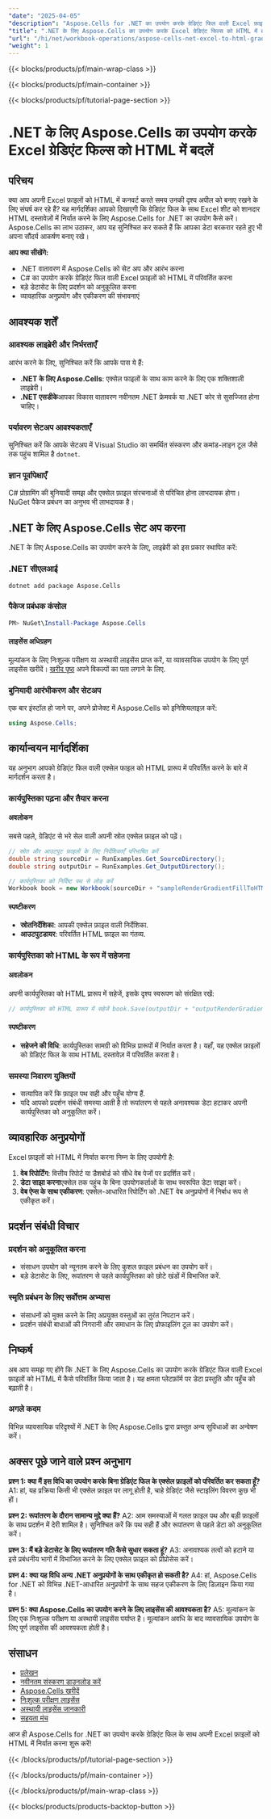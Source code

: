 ```yaml
---
"date": "2025-04-05"
"description": "Aspose.Cells for .NET का उपयोग करके ग्रेडिएंट फिल वाली Excel फ़ाइलों को आकर्षक HTML में परिवर्तित करना सीखें। अपने डेटा प्रस्तुतिकरण और पहुँच को बेहतर बनाएँ।"
"title": ".NET के लिए Aspose.Cells का उपयोग करके Excel ग्रेडिएंट फिल्स को HTML में बदलें"
"url": "/hi/net/workbook-operations/aspose-cells-net-excel-to-html-gradient-fills/"
"weight": 1
---
```


{{< blocks/products/pf/main-wrap-class >}}

{{< blocks/products/pf/main-container >}}

{{< blocks/products/pf/tutorial-page-section >}}


# .NET के लिए Aspose.Cells का उपयोग करके Excel ग्रेडिएंट फिल्स को HTML में बदलें

## परिचय

क्या आप अपनी Excel फ़ाइलों को HTML में कनवर्ट करते समय उनकी दृश्य अपील को बनाए रखने के लिए संघर्ष कर रहे हैं? यह मार्गदर्शिका आपको दिखाएगी कि ग्रेडिएंट फिल के साथ Excel शीट को शानदार HTML दस्तावेज़ों में निर्यात करने के लिए Aspose.Cells for .NET का उपयोग कैसे करें। Aspose.Cells का लाभ उठाकर, आप यह सुनिश्चित कर सकते हैं कि आपका डेटा बरकरार रहते हुए भी अपना सौंदर्य आकर्षण बनाए रखे।

**आप क्या सीखेंगे:**
- .NET वातावरण में Aspose.Cells को सेट अप और आरंभ करना
- C# का उपयोग करके ग्रेडिएंट फिल वाली Excel फ़ाइलों को HTML में परिवर्तित करना
- बड़े डेटासेट के लिए प्रदर्शन को अनुकूलित करना
- व्यावहारिक अनुप्रयोग और एकीकरण की संभावनाएं

## आवश्यक शर्तें

### आवश्यक लाइब्रेरी और निर्भरताएँ
आरंभ करने के लिए, सुनिश्चित करें कि आपके पास ये हैं:
- **.NET के लिए Aspose.Cells**: एक्सेल फाइलों के साथ काम करने के लिए एक शक्तिशाली लाइब्रेरी।
- **.NET एसडीके**आपका विकास वातावरण नवीनतम .NET फ्रेमवर्क या .NET कोर से सुसज्जित होना चाहिए।

### पर्यावरण सेटअप आवश्यकताएँ
सुनिश्चित करें कि आपके सेटअप में Visual Studio का समर्थित संस्करण और कमांड-लाइन टूल जैसे तक पहुंच शामिल है `dotnet`.

### ज्ञान पूर्वापेक्षाएँ
C# प्रोग्रामिंग की बुनियादी समझ और एक्सेल फ़ाइल संरचनाओं से परिचित होना लाभदायक होगा। NuGet पैकेज प्रबंधन का अनुभव भी लाभदायक है।

## .NET के लिए Aspose.Cells सेट अप करना

.NET के लिए Aspose.Cells का उपयोग करने के लिए, लाइब्रेरी को इस प्रकार स्थापित करें:

### .NET सीएलआई
```bash
dotnet add package Aspose.Cells
```

### पैकेज प्रबंधक कंसोल
```powershell
PM> NuGet\Install-Package Aspose.Cells
```

#### लाइसेंस अधिग्रहण
मूल्यांकन के लिए निःशुल्क परीक्षण या अस्थायी लाइसेंस प्राप्त करें, या व्यावसायिक उपयोग के लिए पूर्ण लाइसेंस खरीदें। [खरीद पृष्ठ](https://purchase.aspose.com/buy) अपने विकल्पों का पता लगाने के लिए.

### बुनियादी आरंभीकरण और सेटअप
एक बार इंस्टॉल हो जाने पर, अपने प्रोजेक्ट में Aspose.Cells को इनिशियलाइज़ करें:
```csharp
using Aspose.Cells;
```

## कार्यान्वयन मार्गदर्शिका

यह अनुभाग आपको ग्रेडिएंट फिल वाली एक्सेल फाइल को HTML प्रारूप में परिवर्तित करने के बारे में मार्गदर्शन करता है।

### कार्यपुस्तिका पढ़ना और तैयार करना

#### अवलोकन
सबसे पहले, ग्रेडिएंट से भरे सेल वाली अपनी स्रोत एक्सेल फ़ाइल को पढ़ें।
```csharp
// स्रोत और आउटपुट फ़ाइलों के लिए निर्देशिकाएँ परिभाषित करें
double string sourceDir = RunExamples.Get_SourceDirectory();
double string outputDir = RunExamples.Get_OutputDirectory();

// कार्यपुस्तिका को निर्दिष्ट पथ से लोड करें
Workbook book = new Workbook(sourceDir + "sampleRenderGradientFillToHTML.xlsx");
```

#### स्पष्टीकरण
- **स्रोतनिर्देशिका**: आपकी एक्सेल फ़ाइल वाली निर्देशिका.
- **आउटपुटडायर**: परिवर्तित HTML फ़ाइल का गंतव्य.

### कार्यपुस्तिका को HTML के रूप में सहेजना

#### अवलोकन
अपनी कार्यपुस्तिका को HTML प्रारूप में सहेजें, इसके दृश्य स्वरूपण को संरक्षित रखें:
```csharp
// कार्यपुस्तिका को HTML प्रारूप में सहेजें book.Save(outputDir + "outputRenderGradientFillToHTML.html");
```

#### स्पष्टीकरण
- **सहेजने की विधि**: कार्यपुस्तिका सामग्री को विभिन्न प्रारूपों में निर्यात करता है। यहाँ, यह एक्सेल फ़ाइलों को ग्रेडिएंट फिल के साथ HTML दस्तावेज़ में परिवर्तित करता है।

### समस्या निवारण युक्तियों
- सत्यापित करें कि फ़ाइल पथ सही और पहुँच योग्य हैं.
- यदि आपको प्रदर्शन संबंधी समस्या आती है तो रूपांतरण से पहले अनावश्यक डेटा हटाकर अपनी कार्यपुस्तिका को अनुकूलित करें।

## व्यावहारिक अनुप्रयोगों

Excel फ़ाइलों को HTML में निर्यात करना निम्न के लिए उपयोगी है:
1. **वेब रिपोर्टिंग**: वित्तीय रिपोर्ट या डैशबोर्ड को सीधे वेब पेजों पर प्रदर्शित करें।
2. **डेटा साझा करना**एक्सेल तक पहुंच के बिना उपयोगकर्ताओं के साथ स्वरूपित डेटा साझा करें।
3. **वेब ऐप्स के साथ एकीकरण**: एक्सेल-आधारित रिपोर्टिंग को .NET वेब अनुप्रयोगों में निर्बाध रूप से एकीकृत करें।

## प्रदर्शन संबंधी विचार

### प्रदर्शन को अनुकूलित करना
- संसाधन उपयोग को न्यूनतम करने के लिए कुशल फ़ाइल प्रबंधन का उपयोग करें।
- बड़े डेटासेट के लिए, रूपांतरण से पहले कार्यपुस्तिका को छोटे खंडों में विभाजित करें.

### स्मृति प्रबंधन के लिए सर्वोत्तम अभ्यास
- संसाधनों को मुक्त करने के लिए अप्रयुक्त वस्तुओं का तुरंत निपटान करें।
- प्रदर्शन संबंधी बाधाओं की निगरानी और समाधान के लिए प्रोफाइलिंग टूल का उपयोग करें।

## निष्कर्ष
अब आप समझ गए होंगे कि .NET के लिए Aspose.Cells का उपयोग करके ग्रेडिएंट फिल वाली Excel फ़ाइलों को HTML में कैसे परिवर्तित किया जाता है। यह क्षमता प्लेटफ़ॉर्म पर डेटा प्रस्तुति और पहुँच को बढ़ाती है।

### अगले कदम
विभिन्न व्यावसायिक परिदृश्यों में .NET के लिए Aspose.Cells द्वारा प्रस्तुत अन्य सुविधाओं का अन्वेषण करें।

## अक्सर पूछे जाने वाले प्रश्न अनुभाग

**प्रश्न 1: क्या मैं इस विधि का उपयोग करके बिना ग्रेडिएंट फिल के एक्सेल फ़ाइलों को परिवर्तित कर सकता हूँ?**
A1: हां, यह प्रक्रिया किसी भी एक्सेल फ़ाइल पर लागू होती है, चाहे ग्रेडिएंट जैसे स्टाइलिंग विवरण कुछ भी हों।

**प्रश्न 2: रूपांतरण के दौरान सामान्य मुद्दे क्या हैं?**
A2: आम समस्याओं में गलत फ़ाइल पथ और बड़ी फ़ाइलों के साथ प्रदर्शन में देरी शामिल है। सुनिश्चित करें कि पथ सही हैं और रूपांतरण से पहले डेटा को अनुकूलित करें।

**प्रश्न 3: मैं बड़े डेटासेट के लिए रूपांतरण गति कैसे सुधार सकता हूं?**
A3: अनावश्यक तत्वों को हटाने या इसे प्रबंधनीय भागों में विभाजित करने के लिए एक्सेल फ़ाइल को प्रीप्रोसेस करें।

**प्रश्न 4: क्या यह विधि अन्य .NET अनुप्रयोगों के साथ एकीकृत हो सकती है?**
A4: हां, Aspose.Cells for .NET को विभिन्न .NET-आधारित अनुप्रयोगों के साथ सहज एकीकरण के लिए डिज़ाइन किया गया है।

**प्रश्न 5: क्या Aspose.Cells का उपयोग करने के लिए लाइसेंस की आवश्यकता है?**
A5: मूल्यांकन के लिए एक निःशुल्क परीक्षण या अस्थायी लाइसेंस पर्याप्त है। मूल्यांकन अवधि के बाद व्यावसायिक उपयोग के लिए पूर्ण लाइसेंस की आवश्यकता होती है।

## संसाधन
- [प्रलेखन](https://reference.aspose.com/cells/net/)
- [नवीनतम संस्करण डाउनलोड करें](https://releases.aspose.com/cells/net/)
- [Aspose.Cells खरीदें](https://purchase.aspose.com/buy)
- [निःशुल्क परीक्षण लाइसेंस](https://releases.aspose.com/cells/net/)
- [अस्थायी लाइसेंस जानकारी](https://purchase.aspose.com/temporary-license/)
- [सहयता मंच](https://forum.aspose.com/c/cells/9)

आज ही Aspose.Cells for .NET का उपयोग करके ग्रेडिएंट फिल के साथ अपनी Excel फ़ाइलों को HTML में निर्यात करना शुरू करें!

{{< /blocks/products/pf/tutorial-page-section >}}

{{< /blocks/products/pf/main-container >}}

{{< /blocks/products/pf/main-wrap-class >}}

{{< blocks/products/products-backtop-button >}}
